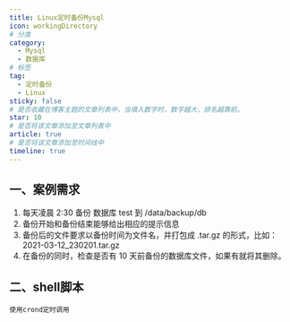 ```yaml
---
title: Linux定时备份Mysql
icon: workingDirectory
# 分类
category:
  - Mysql
  - 数据库
# 标签
tag:
  - 定时备份
  - Linux
sticky: false
# 是否收藏在博客主题的文章列表中，当填入数字时，数字越大，排名越靠前。
star: 10
# 是否将该文章添加至文章列表中
article: true
# 是否将该文章添加至时间线中
timeline: true
---
```



## 一、案例需求

1) 每天凌晨 2:30 备份 数据库 test 到 /data/backup/db
2) 备份开始和备份结束能够给出相应的提示信息
3) 备份后的文件要求以备份时间为文件名，并打包成 .tar.gz 的形式，比如：2021-03-12_230201.tar.gz
4) 在备份的同时，检查是否有 10 天前备份的数据库文件，如果有就将其删除。

## 二、shell脚本

`使用crond定时调用`
